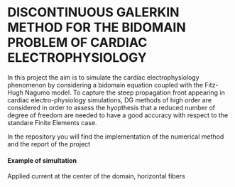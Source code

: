 # DISCONTINUOUS GALERKIN METHOD FOR THE BIDOMAIN PROBLEM OF CARDIAC ELECTROPHYSIOLOGY

In this project the aim is to simulate the cardiac electrophysiology phenomenon by considering a bidomain
equation coupled with the Fitz-Hugh Nagumo model. To capture the steep propagation front appearing in cardiac electro-physiology
simulations, DG methods of high order are considered in order to assess the
hyopthesis that a reduced number of degree of freedom are needed to have a good
accuracy with respect to the standare Finite Elements case.

In the repository you will find the implementation of the numerical method and the
report of the project

#### Example of simultation

Applied current at the center of the domain, horizontal fibers
